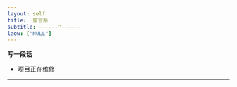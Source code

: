 ```yaml
---
layout: self
title:  留言版
subtitle: ------^------
laow: ["NULL"]
---
```


 **写一段话**
 
 
  - 项目正在维修

---